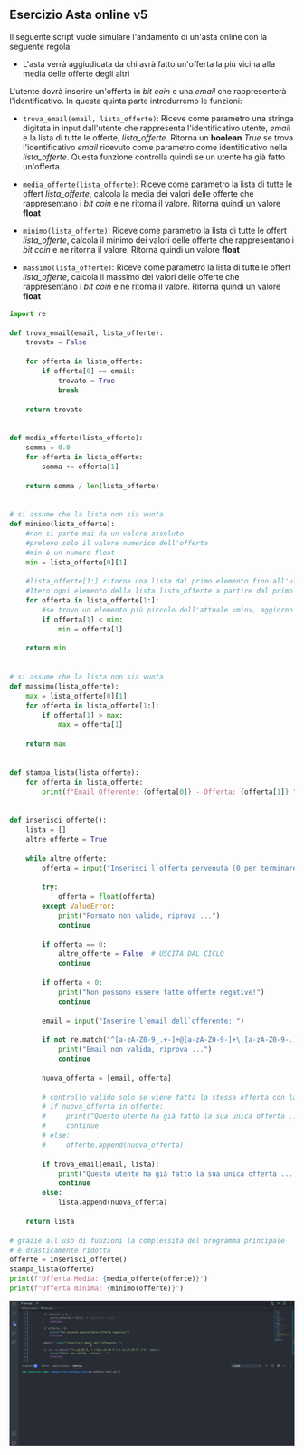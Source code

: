 ## Esercizio Asta online v5

Il seguente script vuole simulare l'andamento di un'asta online con la seguente regola:
- L'asta verrà aggiudicata da chi avrà fatto un'offerta la più vicina alla media delle offerte degli altri

L'utente dovrà inserire un'offerta in *bit coin* e una *email* che rappresenterà l'identificativo. In questa quinta parte introdurremo le funzioni:

- `trova_email(email, lista_offerte)`: Riceve come parametro una stringa digitata in input dall'utente che rappresenta l'identificativo utente, *email* e la lista di tutte le offerte, *lista_offerte*. Ritorna un **boolean** *True* se trova l'identificativo *email* ricevuto come parametro come identificativo nella *lista_offerte*. Questa funzione controlla quindi se un utente ha già fatto un'offerta.

- `media_offerte(lista_offerte)`: Riceve come parametro la lista di tutte le offert *lista_offerte*, calcola la media dei valori delle offerte che rappresentano i *bit coin* e ne ritorna il valore. Ritorna quindi un valore **float**

- `minimo(lista_offerte)`: Riceve come parametro la lista di tutte le offert *lista_offerte*, calcola il minimo dei valori delle offerte che rappresentano i *bit coin* e ne ritorna il valore. Ritorna quindi un valore **float**

- `massimo(lista_offerte)`: Riceve come parametro la lista di tutte le offert *lista_offerte*, calcola il massimo dei valori delle offerte che rappresentano i *bit coin* e ne ritorna il valore. Ritorna quindi un valore **float**

```py
import re

def trova_email(email, lista_offerte):
    trovato = False

    for offerta in lista_offerte:
        if offerta[0] == email:
            trovato = True
            break

    return trovato


def media_offerte(lista_offerte):
    somma = 0.0
    for offerta in lista_offerte:
        somma += offerta[1]

    return somma / len(lista_offerte)


# si assume che la lista non sia vuota
def minimo(lista_offerte):
    #non si parte mai da un valore assoluto
    #prelevo solo il valore numerico dell'offerta
    #min è un numero float
    min = lista_offerte[0][1]

    #lista_offerte[1:] ritorna una lista dal primo elemento fino all'ultimo
    #Itero ogni elemento della lista lista_offerte a partire dal primo
    for offerta in lista_offerte[1:]:
        #se trovo un elemento più piccolo dell'attuale <min>, aggiorno min
        if offerta[1] < min:
            min = offerta[1]

    return min


# si assume che la lista non sia vuota
def massimo(lista_offerte):
    max = lista_offerte[0][1]
    for offerta in lista_offerte[1:]:
        if offerta[1] > max:
            max = offerta[1]

    return max


def stampa_lista(lista_offerte):
    for offerta in lista_offerte:
        print(f"Email Offerente: {offerta[0]} - Offerta: {offerta[1]} ")


def inserisci_offerte():
    lista = []
    altre_offerte = True

    while altre_offerte:
        offerta = input("Inserisci l`offerta pervenuta (0 per terminare): ")

        try:
            offerta = float(offerta)
        except ValueError:
            print("Formato non valido, riprova ...")
            continue

        if offerta == 0:
            altre_offerte = False  # USCITA DAL CICLO
            continue

        if offerta < 0:
            print("Non possono essere fatte offerte negative!")
            continue

        email = input("Inserire l`email dell`offerente: ")

        if not re.match("^[a-zA-Z0-9_.+-]+@[a-zA-Z0-9-]+\.[a-zA-Z0-9-.]+$", email):
            print("Email non valida, riprova ...")
            continue

        nuova_offerta = [email, offerta]

        # controllo valido solo se viene fatta la stessa offerta con la stessa mail ... limitato!
        # if nuova_offerta in offerte:
        #     print("Questo utente ha già fatto la sua unica offerta ... respinto!")
        #     continue
        # else:
        #     offerte.append(nuova_offerta)

        if trova_email(email, lista):
            print("Questo utente ha già fatto la sua unica offerta ... respinto!")
            continue
        else:
            lista.append(nuova_offerta)

    return lista

# grazie all`uso di funzioni la complessità del programma principale
# è drasticamente ridotta
offerte = inserisci_offerte()
stampa_lista(offerte)
print(f"Offerta Media: {media_offerte(offerte)}")
print(f"Offerta minima: {minimo(offerte)}")
```

![](./images/asta-05.gif)